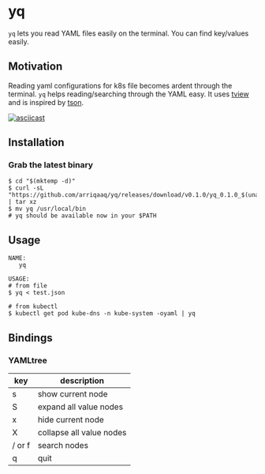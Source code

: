 # yq

`yq` lets you read YAML files easily on the terminal. You can find key/values easily.

## Motivation

Reading yaml configurations for k8s file becomes ardent through the terminal. `yq` helps reading/searching through the YAML easy. It uses [tview](https://github.com/rivo/tview) and is inspired by [tson](https://github.com/skanehira/tson).

[![asciicast](https://asciinema.org/a/KHvEQmiSnBNWOiGsPKE4v9Om3.png)](https://asciinema.org/a/KHvEQmiSnBNWOiGsPKE4v9Om3)

## Installation


### Grab the latest binary

```shell
$ cd "$(mktemp -d)"
$ curl -sL "https://github.com/arriqaaq/yq/releases/download/v0.1.0/yq_0.1.0_$(uname)_amd64.tar.gz" | tar xz
$ mv yq /usr/local/bin
# yq should be available now in your $PATH
```

## Usage

```shell
NAME:
   yq 

USAGE:
# from file
$ yq < test.json

# from kubectl
$ kubectl get pod kube-dns -n kube-system -oyaml | yq
```

## Bindings
### YAMLtree 

| key    | description                    |
|--------|--------------------------------|
| s      | show current node              |
| S      | expand all value nodes         |
| x      | hide current node              |
| X      | collapse all value nodes       |
| / or f | search nodes                   |
| q      | quit                           |
